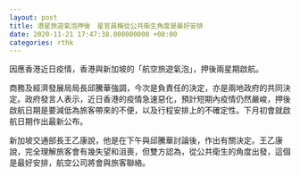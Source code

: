 ```yaml
---
layout: post
title: 港星旅遊氣泡押後　星官員稱從公共衛生角度是最好安排
date: 2020-11-21 17:47:38.000000000 +08:00
categories: rthk
---
```


因應香港近日疫情，香港與新加坡的「航空旅遊氣泡」，押後兩星期啟航。

商務及經濟發展局局長邱騰華強調，今次是負責任的決定，亦是兩地政府的共同決定。政府發言人表示，近日香港的疫情急速惡化，預計短期內疫情仍然嚴峻，押後啟航日期是要減低為旅客帶來的不便，以及行程安排上的不確定性。下月初會就啟航日期作出最新公布。

新加坡交通部長王乙康說，他是在下午與邱騰華討論後，作出有關決定。王乙康說，完全理解旅客會有幾失望和沮喪，但雙方認為，從公共衛生的角度出發，這個是最好安排，航空公司將會與旅客聯絡。
